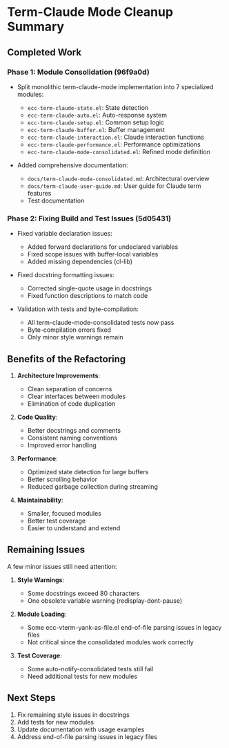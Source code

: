 # Term-Claude Mode Cleanup Summary

## Completed Work

### Phase 1: Module Consolidation (96f9a0d)
- Split monolithic term-claude-mode implementation into 7 specialized modules:
  - `ecc-term-claude-state.el`: State detection
  - `ecc-term-claude-auto.el`: Auto-response system
  - `ecc-term-claude-setup.el`: Common setup logic 
  - `ecc-term-claude-buffer.el`: Buffer management
  - `ecc-term-claude-interaction.el`: Claude interaction functions
  - `ecc-term-claude-performance.el`: Performance optimizations
  - `ecc-term-claude-mode-consolidated.el`: Refined mode definition

- Added comprehensive documentation:
  - `docs/term-claude-mode-consolidated.md`: Architectural overview
  - `docs/term-claude-user-guide.md`: User guide for Claude term features
  - Test documentation

### Phase 2: Fixing Build and Test Issues (5d05431)
- Fixed variable declaration issues:
  - Added forward declarations for undeclared variables
  - Fixed scope issues with buffer-local variables
  - Added missing dependencies (cl-lib)

- Fixed docstring formatting issues:
  - Corrected single-quote usage in docstrings
  - Fixed function descriptions to match code

- Validation with tests and byte-compilation:
  - All term-claude-mode-consolidated tests now pass
  - Byte-compilation errors fixed
  - Only minor style warnings remain

## Benefits of the Refactoring

1. **Architecture Improvements**:
   - Clean separation of concerns
   - Clear interfaces between modules
   - Elimination of code duplication

2. **Code Quality**:
   - Better docstrings and comments
   - Consistent naming conventions
   - Improved error handling

3. **Performance**:
   - Optimized state detection for large buffers
   - Better scrolling behavior
   - Reduced garbage collection during streaming

4. **Maintainability**:
   - Smaller, focused modules
   - Better test coverage
   - Easier to understand and extend

## Remaining Issues

A few minor issues still need attention:

1. **Style Warnings**:
   - Some docstrings exceed 80 characters
   - One obsolete variable warning (redisplay-dont-pause)

2. **Module Loading**:
   - Some ecc-vterm-yank-as-file.el end-of-file parsing issues in legacy files
   - Not critical since the consolidated modules work correctly

3. **Test Coverage**:
   - Some auto-notify-consolidated tests still fail
   - Need additional tests for new modules

## Next Steps

1. Fix remaining style issues in docstrings
2. Add tests for new modules
3. Update documentation with usage examples
4. Address end-of-file parsing issues in legacy files
